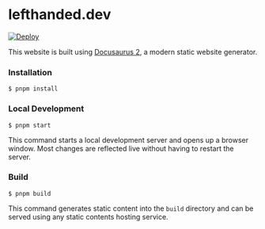 # lefthanded.dev

[![Deploy](https://github.com/matthew-vance/lefthanded.dev/actions/workflows/deploy.yml/badge.svg)](https://github.com/matthew-vance/lefthanded.dev/actions/workflows/deploy.yml)

This website is built using [Docusaurus 2](https://docusaurus.io/), a modern static website generator.

### Installation

```
$ pnpm install
```

### Local Development

```
$ pnpm start
```

This command starts a local development server and opens up a browser window. Most changes are reflected live without having to restart the server.

### Build

```
$ pnpm build
```

This command generates static content into the `build` directory and can be served using any static contents hosting service.
